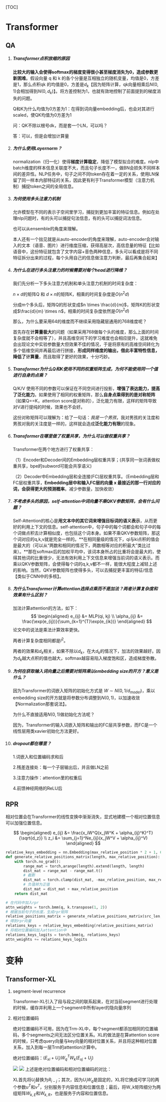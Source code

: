 [TOC]

# Transformer

## QA

1. ##### Transformer点积放缩的原因

   **比较大的输入会使得softmax的梯度变得很小甚至梯度消失为0，造成参数更新困难**。假设向量 q 和 k 的各个分量是互相独立的随机变量，均值是0，方差是1，那么点积qk 的均值是0，方差是$d_k$【因为矩阵计算，qk向量相乘后$N(0,1)$会相加得到$N(0,d_k)$】。将方差控制为1，也就有效地控制了前面提到的梯度消失的问题。

   Q和K为什么均值为0方差为1：在得到词向量embedding后，也会对其进行scaled，使QK均值为0方差为1

   问：QK不除以根号dk，而是套一个LN，可以吗？

   答：可以，但是会增加计算量

2. ##### 为什么使用Layernorm？

   normalization（归一化）使得**梯度计算稳定**，降低了模型拟合的难度。nlp中batch维度的样本信息关联度不大，而且句子长度不一，做BN会损失不同样本间的差异性。NLP任务中，句子之间不同token存在着一定的关系，使用LN保留了同一样本内部特征的关系，因此更有利于Transformer模型（注意力机制）捕捉token之间的全局信息。

3. ##### 为何使用多头注意力机制

   允许模型在不同的表示子空间里学习，捕捉到更加丰富的特征信息。例如在处理nlp问题时，有的头可以捕捉句法信息，有的头可以捕捉词法信息。
   
   也可以从ensemble的角度来理解。
   
   本人还有一个拙见就是从auto-encoder的角度来理解，auto-encoder会对输入的文本（语音、图片）进行维度压缩，获得高层次，高信息量的特征【比如语音中，这份特征就包含了文字内容+音色两种信息，多头可以看成是将不同特征拆分出来的过程，每个头用自己的信息做注意力判断，最后再集合起来】
   
4. ##### 为什么在进行多头注意力的时候需要对每个head进行降维？
   
     我们先分析一下多头注意力机制和单头注意力机制的时间复杂度：

   $n \times d$的矩阵Q 和 $d \times n$的矩阵K，相乘的时间复杂度是$O(n^2d)$
   
   分成m个多头后，矩阵Q的形状变成$n \times \frac{d}{m}$，矩阵K的形状变成$\frac{d}{m} \times n$，相乘的时间复杂度依然是$O(n^2d)$
   
   那么，为什么要采用64的维度而不继续采用隐藏层通用的768维度呢？
   
   首先存在**计算量极大**的问题（如果采用768做每个头的维度，那么上面的时间复杂度就不会相等了），并且高维空间下的学习难度也会相应提升，这就难免会出现论文中实验参数量大但效果不佳的情况，于是将原有的高维空间转化为多个低维空间并再最后进行拼接，**形成同样维度的输出，借此丰富特性信息，降低了计算量**，而且取得了更好的效果，十分巧妙。
   
6. ##### Transformer为什么Q和K使用不同的权重矩阵生成，为何不能使用同一个值进行自身的点乘？

     Q/K/V 使用不同的参数可以保证在不同空间进行投影，**增强了表达能力，提高了泛化能力**。如果使用了相同的权重矩阵，那么**自身点乘得到的是对称矩阵**（如果Q==K，attention score是对称的），泛化能力有限，这样的矩阵导致对V进行提纯的时候，效果也不会好。

     这份对称矩阵可以理解为：给了一句话：*我是一个男孩*，我对男孩的关注度和男孩对我的关注度是一样的，这样就会造成**泛化能力有限**的现象。

6. ##### Transformer在哪里做了权重共享，为什么可以做权重共享？

     Transformer在两个地方进行了权重共享：
     
     （1）Encoder和Decoder间的Embedding层权重共享；(共享同一张词表做权重共享，bpe的subword可能会共享语义)
     
     （2）Decoder中Embedding层和全连接(FC)层权重共享。（Embedding层和FC层权重共享，**Embedding层中和输入FC层的向量 x 最接近的那一行对应的词，会获得更大的预测概率**。减少参数量，加快收敛）
     
7. ##### 不考虑多头的原因，self-attention中词向量不乘QKV参数矩阵，会有什么问题？

     Self-Attention的核心是**用文本中的其它词来增强目标词的语义表示**，从而更好的利用上下文的信息。self-attention中，句子中的每个词都会和句子中的每个词做点积去计算相似度，也包括这个词本身。如果不乘QKV参数矩阵，那这个词对应的q,k,v就是完全一样的。**在相同量级的情况下，qi与ki点积的值会是最大的（可以从“两数和相同的情况下，两数相等对应的积最大”类比过来）。**那在softmax后的加权平均中，该词本身所占的比重将会是最大的，使得其他词的比重很少，无法有效利用上下文信息来增强当前词的语义表示。而乘以QKV参数矩阵，会使得每个词的q,k,v都不一样，能很大程度上减轻上述的影响。当然，QKV参数矩阵也使得多头，可以去捕捉更丰富的特征/信息【类似于CNN中的多核】。
     
8. ##### 为什么Transformer计算attention选择点乘而不是加法？两者计算复杂度和效果有什么区别？

     加法计算attention的方法，如下：
     $$
     \begin{aligned}
     e_{ij} &= MLP(qi, kj) \\
     \alpha_{ij} &= \frac{\exp(e_{ij})}{\sum_{k=1}^{T}\exp(e_{ik})} 
     \end{aligned}
     $$
     论文中的说法是乘法计算效率更快。
     
     两者计算复杂度相同都是$l^2$。
     
     两者的效果和$d_k$相关，如果不除以$d_k$，在大$d_k$的情况下，加法的效果越好。因为$d_k$越大点积的值也越大，softmax越容易陷入梯度饱和区，造成梯度弥散。
     
9. ##### 为何在获取输入词向量之后需要对矩阵乘以embedding size的开方？意义是什么？

     因为Transformer的词嵌入矩阵的初始化方式是 $W∼N(0, 1/d_{model})$，乘以embedding size的开方就是将参数分布调整到$N(0, 1)$，以加速收敛【Normalization那套说法】。
     
     为什么不直接适用$N(0, 1)$做初始化方法呢？
     
     因为，Transformer的输入词嵌入矩阵和输出的FC层共享参数，而FC是一个线性层用类xavier初始化方法更好。
     
10. ##### dropout都在哪里？

     1.词嵌入和位置编码求和后

     2.残差连接处：每一个子层输出后，并且做LN之前

     3.注意力操作：attention里的权重后

     4.前馈神经网络的ReLU后



## RPR

相对位置会在Transformer的线性变换中渐渐消失，显式地建模一个相对位置信息可以加强位置信息。

$$
\begin{aligned}
e_{ij} &= \frac{x_iW^Q(x_jW^K + \alpha_{ij}^K)^T}{\sqrt{d_z}} \\
z_i &= \sum_{j=1}^Ne_{ij}(x_jW^V + \alpha_{ij}^V)
\end{aligned}
$$

```python
relative_keys_embedding = nn.Embedding(max_relative_position * 2 + 1, 64)
def generate_relative_positions_matrix(length, max_relative_position):
    with torch.no_grad():
        range_mat = torch,arange(length).extend(length, length)
        dist_mat = range_mat - range_mat.t()
        # 截断
        dist_mat = torch.clamp(dist_mat, -max_relative_position, max_relative_position)
        # 负值转为正值
        dist_mat = dist_mat + max_relative_position
    return dist_mat

# 在代码中加入rpr
attn_weights = torch.bmm(q, k.transpose(1, 2))
# 根据当前句子的长度，生成rpr矩阵
relative_positions_matrix = generate_relative_positions_matrix(src_len, max_relative_position)
# 得到rpr向量
relations_keys = relative_keys_embedding(relative_positions_matrix)
# 将相对位置编码加入attention中
relations_keys_logits = torch.bmm(q, relations_keys)
attn_weights += relations_keys_logits
```



# 变种

## Transformer-XL

1. segment-level recurrence

   Transformer-XL引入了段与段之间的联系起来，在对当前segment进行处理的时候，缓存并利用上一个segment中所有layer的隐向量序列

2. 相对位置编码

   绝对位置编码不可用，因为在Trm-XL中，每个segment都添加相同的位置编码，多个segments之间无法区分位置关系。XL的做法是在算attention score的时候，只考虑query向量与key向量的相对位置关系，并且将这种相对位置关系，加入到每一层Trm的attention计算中。

   绝对位置编码：$(E_{xi}+U_i)W_q^TW_k(E_{xj}+U_j)$
   
   ![](xl1.jpg)
   ![](xl2.jpg)
   上述是绝对位置编码和相对位置编码的对比：
   
   XL首先将$U_j$替换为$R_{i-j}$；其次，因为$U_iW_q$是固定的，XL将它换成可学习的两个参数$u^T$和$v^T$，分别服务于内容信息和位置信息；最后，将W_k矩阵细分为两组矩阵$W_{k,E}$和$W_{k,R}$，也是服务于内容和位置信息。